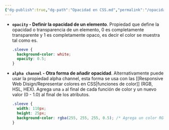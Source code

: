 ```yaml
---
{"dg-publish":true,"dg-path":"Opacidad en CSS.md","permalink":"/opacidad-en-css/","hide":true,"tags":["programation","CSS","publish","DVC/RWD/3"],"created":"2024-01-25T19:06","updated":"2023-12-02T13:06"}
---
```



[^1]: [[Responsive Web Disign/Responsive Web Disign\|Responsive Web Disign]] - Cap 3

- **`opacity` - Definir la opacidad de un elemento**. Propiedad que define la opacidad o transparencia de un elemento, 0 es completamente transparente y 1 es completamente opaco, es decir el color se muestra tal como es.
   ```CSS 
   .sleeve {
     background-color: white;
     opacity: 0.5;
   }
   ```

- **`alpha channel` - Otra forma de añadir opacidad**. Alternativamente puede usar la propiedad alpha channel, esta forma se usa con las [[Responsive Web Disign/Representar colores  en CSS\|funciones de color]] (RGB, HSL, HEX). Agrega una `a` al final de cada función de color y un nuevo valor (0 - 1.0) al final de los atributos.
   ```CSS
   .sleeve {
     width: 110px;
     height: 25px;
     background-color: rgba(255, 255, 255, 0.5); /* Agrega un color RGB blanco con opacidad al 50% */
   }
   ```

